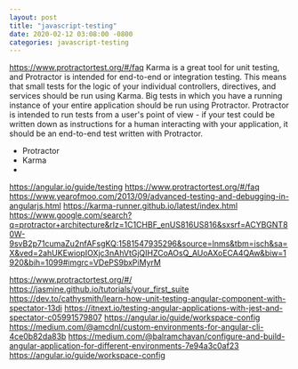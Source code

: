 ```yaml
---
layout: post
title: "javascript-testing"
date: 2020-02-12 03:08:00 -0800
categories: javascript-testing
---
```


https://www.protractortest.org/#/faq
Karma is a great tool for unit testing, and Protractor is intended for end-to-end or integration testing. This means that small tests for the logic of your individual controllers, directives, and services should be run using Karma. Big tests in which you have a running instance of your entire application should be run using Protractor. Protractor is intended to run tests from a user's point of view - if your test could be written down as instructions for a human interacting with your application, it should be an end-to-end test written with Protractor.

* Protractor
* Karma
* 

https://angular.io/guide/testing
https://www.protractortest.org/#/faq
https://www.yearofmoo.com/2013/09/advanced-testing-and-debugging-in-angularjs.html
https://karma-runner.github.io/latest/index.html
https://www.google.com/search?q=protractor+architecture&rlz=1C1CHBF_enUS816US816&sxsrf=ACYBGNT80W-9svB2p71cumaZu2nfAFsgKQ:1581547935296&source=lnms&tbm=isch&sa=X&ved=2ahUKEwiopIOXjc3nAhVtGjQIHZCoAOsQ_AUoAXoECA4QAw&biw=1920&bih=1099#imgrc=VDePS9bxPiMyrM

https://www.protractortest.org/#/
https://jasmine.github.io/tutorials/your_first_suite
https://dev.to/cathysmith/learn-how-unit-testing-angular-component-with-spectator-13di
https://itnext.io/testing-angular-applications-with-jest-and-spectator-c05991579807
https://angular.io/guide/workspace-config
https://medium.com/@amcdnl/custom-environments-for-angular-cli-4ce0b82da83b
https://medium.com/@balramchavan/configure-and-build-angular-application-for-different-environments-7e94a3c0af23
https://angular.io/guide/workspace-config


